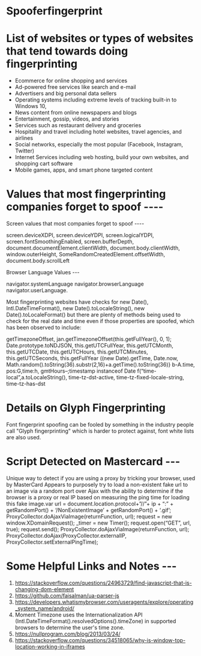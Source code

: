 # Spooferfingerprint

# List of websites or types of websites that tend towards doing fingerprinting 

- Ecommerce for online shopping and services
- Ad-powered free services like search and e-mail
- Advertisers and big personal data sellers
- Operating systems including extreme levels of tracking built-in to Windows 10,
- News content from online newspapers and blogs
- Entertainment, gossip, videos, and stories
- Services such as restaurant delivery and groceries
- Hospitality and travel including hotel websites, travel agencies, and airlines
- Social networks, especially the most popular (Facebook, Instagram, Twitter)
- Internet Services including web hosting, build your own websites, and shopping cart software
- Mobile games, apps, and smart phone targeted content


# Values that most fingerprinting companies forget to spoof ----

Screen values that most companies forget to spoof ----

screen.deviceXDPI, screen.deviceYDPI, screen.logicalYDPI, screen.fontSmoothingEnabled, screen.bufferDepth, document.documentElement.clientWidth, document.body.clientWidth, window.outerHeight, SomeRandomCreatedElement.offsetWidth, document.body.scrollLeft 

Browser Language Values ---

navigator.systemLanguage
navigator.browserLanguage
navigator.userLanguage.


Most fingerprinting websites have checks for new Date(), Intl.DateTimeFormat(), new Date().toLocaleString(), new Date().toLocaleFormat() but there are plenty of methods being used to check for the real date and time even if those properties are spoofed, which has been observed to include:


getTimezoneOffset, jan.getTimezoneOffset(this.getFullYear(), 0, 1);
Date.prototype.toNDJSON,
this.getUTCFullYear, this.getUTCMonth, this.getUTCDate, this.getUTCHours, this.getUTCMinutes, this.getUTCSeconds, this.getFullYear
((new Date).getTime,
Date.now,
Math.random().toString(36).substr(2,16)+a.getTime().toString(36)}
b-A.time,
pos:G,time:h, gmtHours–;timestamp instanceof Date
f(“time-local”,a.toLocaleString(), time-tz-dst-active, time-tz-fixed-locale-string, time-tz-has-dst


# Details on Glyph Fingerprinting

Font fingerprint spoofing can be fooled by something in the industry people call "Glyph fingerprinting" which is harder to protect against, font white lists are also used.



# Script Detected on Mastercard ---

Unique way to detect if you are using a proxy by tricking your browser, used by MasterCard
Appears to purposely try to load a non-existent fake url to an image via a random port over Ajax with the ability to determine if the browser is a proxy or real IP based on measuring the ping time for loading this fake image.var url = document.location.protocol+”//”+ ip + “:” + getRandomPort() + ‘/NonExistentImage’ + getRandomPort() + ‘.gif’;
ProxyCollector.doAjaxViaImage(returnFunction, url);
request = new window.XDomainRequest();
_timer = new Timer();
request.open(“GET”, url, true);
request.send();
ProxyCollector.doAjaxViaImage(returnFunction, url);
ProxyCollector.doAjax(ProxyCollector.externalIP, ProxyCollector.setExternalPingTime);



# Some Helpful Links and Notes --- 


1. https://stackoverflow.com/questions/24963729/find-javascript-that-is-changing-dom-element
2. https://github.com/faisalman/ua-parser-js
3. https://developers.whatismybrowser.com/useragents/explore/operating_system_name/android/
4. Moment Timezone uses the Internationalization API (Intl.DateTimeFormat().resolvedOptions().timeZone) in supported browsers to determine the user's time zone.
5. https://nullprogram.com/blog/2013/03/24/
6. https://stackoverflow.com/questions/34518065/why-is-window-top-location-working-in-iframes
